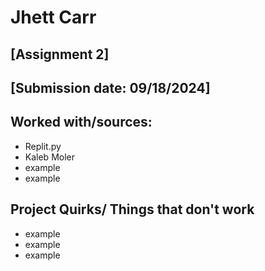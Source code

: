 # Jhett Carr
## [Assignment 2]
## [Submission date: 09/18/2024]
## Worked with/sources: 
* Replit.py
* Kaleb Moler
* example
* example
## Project Quirks/ Things that don't work
* example
* example
* example

